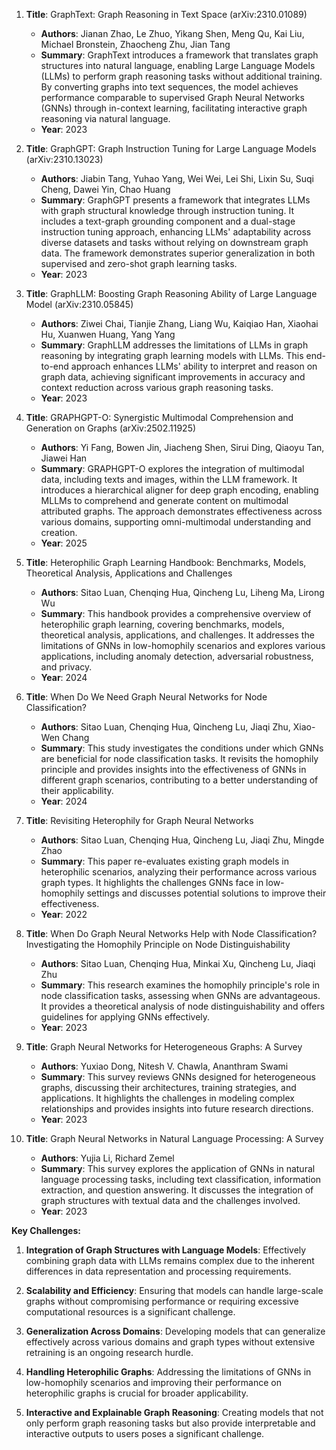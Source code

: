 1. **Title**: GraphText: Graph Reasoning in Text Space (arXiv:2310.01089)
   - **Authors**: Jianan Zhao, Le Zhuo, Yikang Shen, Meng Qu, Kai Liu, Michael Bronstein, Zhaocheng Zhu, Jian Tang
   - **Summary**: GraphText introduces a framework that translates graph structures into natural language, enabling Large Language Models (LLMs) to perform graph reasoning tasks without additional training. By converting graphs into text sequences, the model achieves performance comparable to supervised Graph Neural Networks (GNNs) through in-context learning, facilitating interactive graph reasoning via natural language.
   - **Year**: 2023

2. **Title**: GraphGPT: Graph Instruction Tuning for Large Language Models (arXiv:2310.13023)
   - **Authors**: Jiabin Tang, Yuhao Yang, Wei Wei, Lei Shi, Lixin Su, Suqi Cheng, Dawei Yin, Chao Huang
   - **Summary**: GraphGPT presents a framework that integrates LLMs with graph structural knowledge through instruction tuning. It includes a text-graph grounding component and a dual-stage instruction tuning approach, enhancing LLMs' adaptability across diverse datasets and tasks without relying on downstream graph data. The framework demonstrates superior generalization in both supervised and zero-shot graph learning tasks.
   - **Year**: 2023

3. **Title**: GraphLLM: Boosting Graph Reasoning Ability of Large Language Model (arXiv:2310.05845)
   - **Authors**: Ziwei Chai, Tianjie Zhang, Liang Wu, Kaiqiao Han, Xiaohai Hu, Xuanwen Huang, Yang Yang
   - **Summary**: GraphLLM addresses the limitations of LLMs in graph reasoning by integrating graph learning models with LLMs. This end-to-end approach enhances LLMs' ability to interpret and reason on graph data, achieving significant improvements in accuracy and context reduction across various graph reasoning tasks.
   - **Year**: 2023

4. **Title**: GRAPHGPT-O: Synergistic Multimodal Comprehension and Generation on Graphs (arXiv:2502.11925)
   - **Authors**: Yi Fang, Bowen Jin, Jiacheng Shen, Sirui Ding, Qiaoyu Tan, Jiawei Han
   - **Summary**: GRAPHGPT-O explores the integration of multimodal data, including texts and images, within the LLM framework. It introduces a hierarchical aligner for deep graph encoding, enabling MLLMs to comprehend and generate content on multimodal attributed graphs. The approach demonstrates effectiveness across various domains, supporting omni-multimodal understanding and creation.
   - **Year**: 2025

5. **Title**: Heterophilic Graph Learning Handbook: Benchmarks, Models, Theoretical Analysis, Applications and Challenges
   - **Authors**: Sitao Luan, Chenqing Hua, Qincheng Lu, Liheng Ma, Lirong Wu
   - **Summary**: This handbook provides a comprehensive overview of heterophilic graph learning, covering benchmarks, models, theoretical analysis, applications, and challenges. It addresses the limitations of GNNs in low-homophily scenarios and explores various applications, including anomaly detection, adversarial robustness, and privacy.
   - **Year**: 2024

6. **Title**: When Do We Need Graph Neural Networks for Node Classification?
   - **Authors**: Sitao Luan, Chenqing Hua, Qincheng Lu, Jiaqi Zhu, Xiao-Wen Chang
   - **Summary**: This study investigates the conditions under which GNNs are beneficial for node classification tasks. It revisits the homophily principle and provides insights into the effectiveness of GNNs in different graph scenarios, contributing to a better understanding of their applicability.
   - **Year**: 2024

7. **Title**: Revisiting Heterophily for Graph Neural Networks
   - **Authors**: Sitao Luan, Chenqing Hua, Qincheng Lu, Jiaqi Zhu, Mingde Zhao
   - **Summary**: This paper re-evaluates existing graph models in heterophilic scenarios, analyzing their performance across various graph types. It highlights the challenges GNNs face in low-homophily settings and discusses potential solutions to improve their effectiveness.
   - **Year**: 2022

8. **Title**: When Do Graph Neural Networks Help with Node Classification? Investigating the Homophily Principle on Node Distinguishability
   - **Authors**: Sitao Luan, Chenqing Hua, Minkai Xu, Qincheng Lu, Jiaqi Zhu
   - **Summary**: This research examines the homophily principle's role in node classification tasks, assessing when GNNs are advantageous. It provides a theoretical analysis of node distinguishability and offers guidelines for applying GNNs effectively.
   - **Year**: 2023

9. **Title**: Graph Neural Networks for Heterogeneous Graphs: A Survey
   - **Authors**: Yuxiao Dong, Nitesh V. Chawla, Ananthram Swami
   - **Summary**: This survey reviews GNNs designed for heterogeneous graphs, discussing their architectures, training strategies, and applications. It highlights the challenges in modeling complex relationships and provides insights into future research directions.
   - **Year**: 2023

10. **Title**: Graph Neural Networks in Natural Language Processing: A Survey
    - **Authors**: Yujia Li, Richard Zemel
    - **Summary**: This survey explores the application of GNNs in natural language processing tasks, including text classification, information extraction, and question answering. It discusses the integration of graph structures with textual data and the challenges involved.
    - **Year**: 2023

**Key Challenges:**

1. **Integration of Graph Structures with Language Models**: Effectively combining graph data with LLMs remains complex due to the inherent differences in data representation and processing requirements.

2. **Scalability and Efficiency**: Ensuring that models can handle large-scale graphs without compromising performance or requiring excessive computational resources is a significant challenge.

3. **Generalization Across Domains**: Developing models that can generalize effectively across various domains and graph types without extensive retraining is an ongoing research hurdle.

4. **Handling Heterophilic Graphs**: Addressing the limitations of GNNs in low-homophily scenarios and improving their performance on heterophilic graphs is crucial for broader applicability.

5. **Interactive and Explainable Graph Reasoning**: Creating models that not only perform graph reasoning tasks but also provide interpretable and interactive outputs to users poses a significant challenge. 